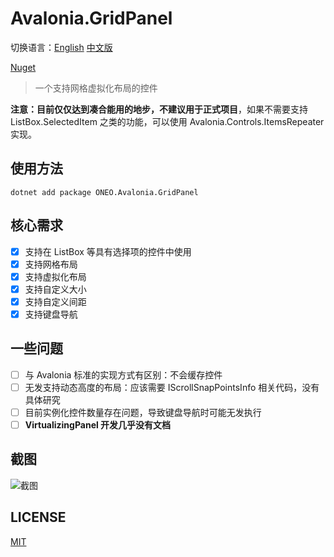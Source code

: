 # Avalonia.GridPanel

切换语言：[English](README.md) [中文版](README.zh_CN.md)

[Nuget](https://www.nuget.org/packages/ONEO.Avalonia.GridPanel)

> 一个支持网格虚拟化布局的控件

**注意：目前仅仅达到凑合能用的地步，不建议用于正式项目**，如果不需要支持 ListBox.SelectedItem 之类的功能，可以使用
Avalonia.Controls.ItemsRepeater 实现。

## 使用方法

```
dotnet add package ONEO.Avalonia.GridPanel
```

## 核心需求

- [x] 支持在 ListBox 等具有选择项的控件中使用
- [x] 支持网格布局
- [x] 支持虚拟化布局
- [x] 支持自定义大小
- [x] 支持自定义间距
- [x] 支持键盘导航

## 一些问题

- [ ] 与 Avalonia 标准的实现方式有区别：不会缓存控件
- [ ] 无发支持动态高度的布局：应该需要 IScrollSnapPointsInfo 相关代码，没有具体研究
- [ ] 目前实例化控件数量存在问题，导致键盘导航时可能无发执行
- [ ] **VirtualizingPanel 开发几乎没有文档**

## 截图

![截图](Screenshot.jpg)

## LICENSE

[MIT](LICENSE)
